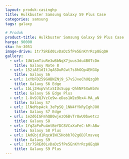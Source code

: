```yaml
---
layout: produk-casinghp
title: Hulkbuster Samsung Galaxy S9 Plus Case
categories: samsung
tags: galaxy

# Produk
product-title: Hulkbuster Samsung Galaxy S9 Plus Case
harga: 90000
sku: hn-3051
image-drive: 1tr7SREd0LvDaDz5fPe5EnKYrRcp8EqQH
gallery:
  - url: 1UW1xmTiuRe3wBbNqX7juus3du4B0TcDm
    title: Galaxy Note 8
  - url: 152iAE1dItJqASDuRCwt7s8hOOp4EKGGp
    title: Galaxy S6
  - url: 1xYbFD259GHBNZNj9_S7vSJveChUQzgDh
    title: Galaxy S6 Edge
  - url: 1bLj2HxpVntxSIUsSupp-QhhNF5XwEbVn
    title: Galaxy S6 Edge Plus
  - url: 1-8v9JQJVzCe9w-eDas1W2e9bx4-MA_aN
    title: Galaxy S7
  - url: 1lNeMspAck_3ePpSQ_1NN4fYkRyIghJO0
    title: Galaxy S7 Edge
  - url: 1e2d6IGFmhQB0wjezO6BvTr8wU0bwetcz
    title: Galaxy S8
  - url: 1YqZaPoPu4mtBeYDC8VCxXuFeC-kM-ABw
    title: Galaxy S8 Plus
  - url: 1AdGbjd1RqcWIWC5Hobb702g6DJlmsveq
    title: Galaxy S9
  - url: 1tr7SREd0LvDaDz5fPe5EnKYrRcp8EqQH
    title: Galaxy S9 Plus
---
```

